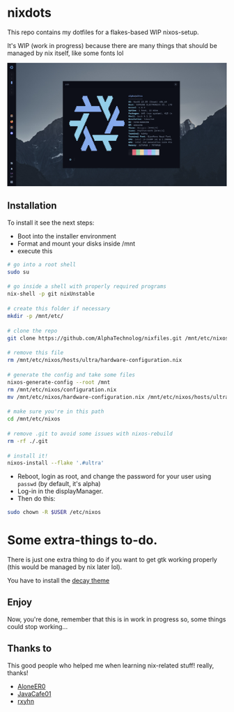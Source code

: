 # nixdots

This repo contains my dotfiles for a flakes-based WIP nixos-setup.

It's WIP (work in progress) because there are many things that should be managed
by nix itself, like some fonts lol

![banner](./assets/banner.png)

## Installation

To install it see the next steps:

- Boot into the installer environment
- Format and mount your disks inside /mnt
- execute this

```sh
# go into a root shell
sudo su

# go inside a shell with properly required programs
nix-shell -p git nixUnstable

# create this folder if necessary
mkdir -p /mnt/etc/

# clone the repo
git clone https://github.com/AlphaTechnolog/nixfiles.git /mnt/etc/nixos.git --recurse-submodules

# remove this file
rm /mnt/etc/nixos/hosts/ultra/hardware-configuration.nix

# generate the config and take some files
nixos-generate-config --root /mnt
rm /mnt/etc/nixos/configuration.nix
mv /mnt/etc/nixos/hardware-configuration.nix /mnt/etc/nixos/hosts/ultra

# make sure you're in this path
cd /mnt/etc/nixos

# remove .git to avoid some issues with nixos-rebuild
rm -rf ./.git

# install it!
nixos-install --flake '.#ultra'
```

- Reboot, login as root, and change the password for your user using `passwd` (by default, it's alpha)
- Log-in in the displayManager.
- Then do this:

```sh
sudo chown -R $USER /etc/nixos
```

# Some extra-things to-do.

There is just one extra thing to do if you want to get gtk
working properly (this would be managed by nix later lol).

You have to install the [decay theme](https://github.com/decaycs/decay-gtk)

## Enjoy

Now, you're done, remember that this is in work in progress so, some
things could stop working...

## Thanks to

This good people who helped me when learning nix-related stuff! really, thanks!

- [AloneER0](https://github.com/AloneER0)
- [JavaCafe01](https://github.com/JavaCafe01)
- [rxyhn](https://github.com/rxyhn)
